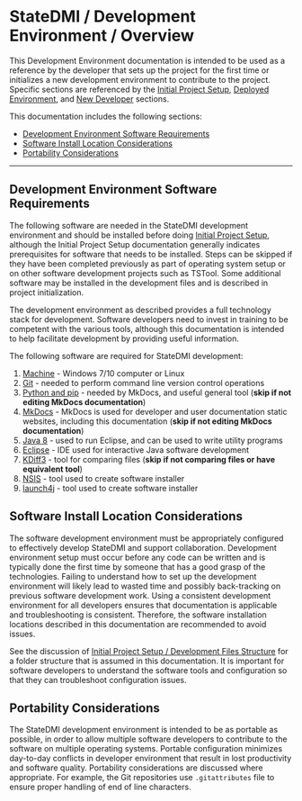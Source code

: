 # StateDMI / Development Environment / Overview ##

This Development Environment documentation is intended to be used as a reference by the developer that
sets up the project for the first time or initializes a new development environment to contribute to the project.
Specific sections are referenced by the [Initial Project Setup](../project-init/overview.md),
[Deployed Environment](../deployed-env/overview.md), and
[New Developer](../dev-new/overview.md) sections.

This documentation includes the following sections:

* [Development Environment Software Requirements](#development-environment-software-requirements)
* [Software Install Location Considerations](#software-install-location-considerations)
* [Portability Considerations](#portability-considerations)

-----

## Development Environment Software Requirements ##

The following software are needed in the StateDMI development environment and should be installed before doing [Initial Project Setup](../project-init/overview.md),
although the Initial Project Setup documentation generally indicates prerequisites for software that needs to be installed.
Steps can be skipped if they have been completed previously as part of operating system setup or on other software development projects such as TSTool.
Some additional software may be installed in the development files and is described in project initialization.

The development environment as described provides a full technology stack for development.
Software developers need to invest in training to be competent with the various tools,
although this documentation is intended to help facilitate development by providing useful information.

The following software are required for StateDMI development:

1. [Machine](machine.md) - Windows 7/10 computer or Linux
2. [Git](git.md) - needed to perform command line version control operations
3. [Python and pip](python.md) - needed by MkDocs, and useful general tool (**skip if not editing MkDocs documentation**)
4. [MkDocs](mkdocs.md) - MkDocs is used for developer and user documentation static websites, including this documentation (**skip if not editing MkDocs documentation**)
5. [Java 8](java8.md) - used to run Eclipse, and can be used to write utility programs
6. [Eclipse](eclipse.md) - IDE used for interactive Java software development
7. [KDiff3](kdiff3.md) - tool for comparing files (**skip if not comparing files or have equivalent tool**)
8. [NSIS](nsis.md) - tool used to create software installer
9. [launch4j](launch4j.md) - tool used to create software installer

## Software Install Location Considerations ##

The software development environment must be appropriately configured to effectively develop StateDMI and support collaboration.
Development environment setup must occur before any code can be written
and is typically done the first time by someone that has a good grasp of the technologies.
Failing to understand how to set up the development environment will likely lead to wasted time
and possibly back-tracking on previous software development work.
Using a consistent development environment for all developers ensures that documentation is applicable and troubleshooting is consistent.
Therefore, the software installation locations described in this documentation are recommended to avoid issues.

See the discussion of [Initial Project Setup / Development Files Structure](../project-init/overview.md#development-files-structure)
for a folder structure that is assumed in this documentation.
It is important for software developers to understand the software tools and configuration so that they can troubleshoot configuration issues.

## Portability Considerations ##

The StateDMI development environment is intended to be as portable as possible,
in order to allow multiple software developers to contribute to the software on multiple operating systems.
Portable configuration minimizes day-to-day conflicts in developer environment that result in lost productivity and software quality.
Portability considerations are discussed where appropriate.
For example, the Git repositories use `.gitattributes` file to ensure proper handling of end of line characters.
